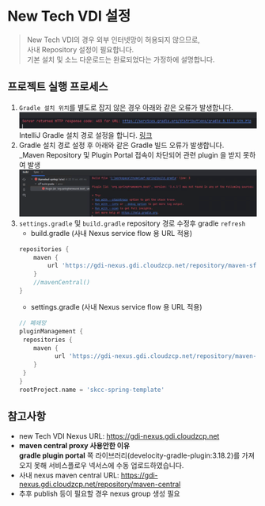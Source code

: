 # New Tech VDI 설정
>
> New Tech VDI의 경우 외부 인터넷망이 허용되지 않으므로,  
> 사내 Repository 설정이 필요합니다.  
> 기본 설치 및 소느 다운로드는 완료되었다는 가정하에 설명합니다.  

## 프로젝트 실행 프로세스

1. `Gradle 설치 위치`를 별도로 잡지 않은 경우 아래와 같은 오류가 발생합니다. 
    ![img.png](images/install/new-tech-vdi-error1.png)
    IntelliJ Gradle 설치 경로 설정을 합니다. [링크](./910-install-basic-guide#4-gradle-설치-및-세팅-)
2. Gradle 설치 경로 설정 후 아래와 같은 Gradle 빌드 오류가 발생합니다.  
   _Maven Repository 및 Plugin Portal 접속이 차단되어 관련 plugin 을 받지 못하여 발생 
   ![img_1.png](images/install/new-tech-vdi-error2.png)
3. `settings.gradle` 및 `build.gradle` repository 경로 수정후 gradle `refresh`
   - build.gradle (사내 Nexus service flow 용 URL 적용)
    ```groovy
    repositories {
        maven {
            url 'https://gdi-nexus.gdi.cloudzcp.net/repository/maven-sflowsla-group'
        }
        //mavenCentral()
    }
    ```
   - settings.gradle (사내 Nexus service flow 용 URL 적용)
    ```groovy
    // 폐쇄망
    pluginManagement {
     repositories {
        maven {
              url 'https://gdi-nexus.gdi.cloudzcp.net/repository/maven-sflowsla-group'
        }
     }
    }
    rootProject.name = 'skcc-spring-template'
    ```

## 참고사항
- new Tech VDI Nexus URL: https://gdi-nexus.gdi.cloudzcp.net
- **maven central proxy 사용안한 이유**  
  **gradle plugin portal** 쪽 라이브러리(develocity-gradle-plugin:3.18.2)를 가져오지 못해 서비스플로우 넥서스에 수동 업로드하였습니다.  
- 사내 nexus maven central URL: https://gdi-nexus.gdi.cloudzcp.net/repository/maven-central  
- 추후 publish 등이 필요할 경우 nexus group 생성 필요   
